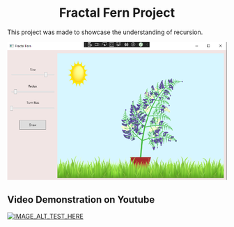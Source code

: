 <h1 align="center">Fractal Fern Project</h1>

This project was made to showcase the understanding of recursion.

![Alt text](data/thumbnail.PNG)

## Video Demonstration on Youtube

[![IMAGE_ALT_TEST_HERE](https://img.youtube.com/vi/CRYD7j_2SEA/0.jpg)](https://www.youtube.com/watch?v=CRYD7j_2SEA)


